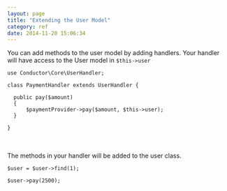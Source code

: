 ```yaml
---
layout: page
title: "Extending the User Model"
category: ref
date: 2014-11-20 15:06:34
---
```


You can add methods to the user model by adding handlers. Your handler will have access to the User model in ```$this->user``` 

```
use Conductor\Core\UserHandler;

class PaymentHandler extends UserHandler {

  public pay($amount)
  {
      $paymentProvider->pay($amount, $this->user); 
  }

}
```
<br /><br />
The methods in your handler will be added to the user class.

```
$user = $user->find(1);

$user->pay(2500);
```